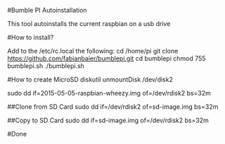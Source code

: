 #Bumble PI Autoinstallation

This tool autoinstalls the current raspbian on a usb drive

#How to install?

Add to the /etc/rc.local the following:
cd /home/pi
git clone https://github.com/fabianbaier/bumblepi.git
cd bumblepi
chmod 755 bumblepi.sh
./bumblepi.sh

#How to create MicroSD
diskutil unmountDisk /dev/disk2

sudo dd if=2015-05-05-raspbian-wheezy.img of=/dev/rdisk2 bs=32m

##Clone from SD Card
sudo dd if=/dev/rdisk2 of=sd-image.img bs=32m

##Copy to SD Card
sudo dd if=sd-image.img of=/dev/rdisk2 bs=32m


#Done